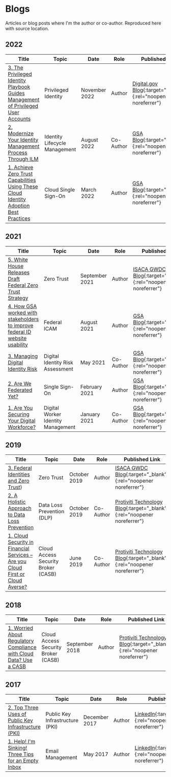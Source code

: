 # Blogs

Articles or blog posts where I'm the author or co-author. Reproduced here with source location.

## 2022

| Title | Topic | Date | Role | Published Link |
| ----- | -------- | ---- | ----- | ------ |
| [3. The Privileged Identity Playbook Guides Management of Privileged User Accounts](2211-pam.md) | Privileged Identity | November 2022 | Author | [Digital.gov Blog](https://digital.gov/2022/11/10/the-privileged-identity-playbook-guides-management-of-privileged-user-accounts/){:target="_blank"}{:rel="noopener noreferrer"} |
| [2. Modernize Your Identity Management Process Through ILM](2208-gsailm.md) | Identity Lifecycle Management | August 2022 | Co-Author | [GSA Blog](https://www.gsa.gov/blog/2022/08/12/modernize-your-identity-management-process-through-ilm){:target="_blank"}{:rel="noopener noreferrer"} |
| [1. Achieve Zero Trust Capabilities Using These Cloud Identity Adoption Best Practices](2203-gsacloudblog.md) | Cloud Single Sign-On | March 2022 | Author | [GSA Blog](https://www.gsa.gov/blog/2022/03/09/achieve-zero-trust-capabilities-using-these-cloud-identity-adoption-best-practices){:target="_blank"}{:rel="noopener noreferrer"} | 

## 2021

| Title | Topic | Date | Role | Published Link |
| ----- | -------- | ---- | ----- | ------ |
| [5. White House Releases Draft Federal Zero Trust Strategy](2109-gwdcfedztastrategy.md) | Zero Trust | September 2021 | Author | [ISACA GWDC Blog](https://isaca-gwdc.org/2021-draft-federal-zero-trust-strategy/){:target="_blank"}{:rel="noopener noreferrer"} |
| [4. How GSA worked with stakeholders to improve federal ID website usability](2108-GSAIDMGovBlog.md) | Federal ICAM | August 2021 | Author | [GSA Blog](https://www.gsa.gov/blog/2021/08/31/how-gsa-worked-with-stakeholders-to-improve-federal-id-website-usability){:target="_blank"}{:rel="noopener noreferrer"} |
| [3. Managing Digital Identity Risk]((2105-GSADIRABlog.md)) | Digital Identity Risk Assessment | May 2021 | Co-Author | [GSA Blog](https://www.gsa.gov/blog/2021/05/13/managing-digital-identity-risk){:target="_blank"}{:rel="noopener noreferrer"} |
| [2. Are We Federated Yet?](2102-GSAESSOPlaybook.md) | Single Sign-On | February 2021 | Author | [GSA Blog](https://www.gsa.gov/blog/2021/02/25/are-we-federated-yet){:target="_blank"}{:rel="noopener noreferrer"} |
| [1. Are You Securing Your Digital Workforce?](2101-GSADWPlaybook.md) | Digital Worker Identity Management | January 2021 | Co-Author | [GSA Blog](https://www.gsa.gov/blog/2021/01/13/are-you-securing-your-digital-workforce){:target="_blank"}{:rel="noopener noreferrer"} |

## 2019

| Title | Topic | Date | Role | Published Link |
| ----- | -------- | ---- | ----- | ------ |
| [3. Federal Identities and Zero Trust](1910-fedidandzerotrust.md)) | Zero Trust | October 2019 | Author | [ISACA GWDC Blog](https://isaca-gwdc.org/federal-identities-and-zero-trust/){:target="_blank"}{:rel="noopener noreferrer"} |
| [2. A Holistic Approach to Data Loss Prevention](1910-dlpplan.md) | Data Loss Prevention (DLP) | October 2019 | Co-Author | [Protiviti Technology Blog](https://tcblog.protiviti.com/2019/10/14/a-holistic-approach-to-data-loss-prevention/){:target="_blank"}{:rel="noopener noreferrer"} |
| [1. Cloud Security in Financial Services – Are you Cloud First or Cloud Averse?](1906-financialcloudsecurity.md) | Cloud Access Security Broker (CASB) | June 2019 | Co-Author | [Protiviti Technology Blog](https://tcblog.protiviti.com/2019/06/14/cloud-security-in-financial-services-are-you-cloud-first-or-cloud-averse/){:target="_blank"}{:rel="noopener noreferrer"} |

## 2018

| Title | Topic | Date | Role | Published Link |
| ----- | -------- | ---- | ----- | ------ |
| [1. Worried About Regulatory Compliance with Cloud Data? Use a CASB](1809-cloudconfidence.md) | Cloud Access Security Broker (CASB) | September 2018 | Author | [Protiviti Technology Blog](https://tcblog.protiviti.com/2018/09/06/worried-about-regulatory-compliance-with-cloud-data-use-a-casb/){:target="_blank"}{:rel="noopener noreferrer"} |

## 2017

| Title | Topic | Date | Role | Published Link |
| ----- | -------- | ---- | ----- | ------ |
| [2. Top Three Uses of Public Key Infrastructure (PKI)](1712-toppkiuses.md) | Public Key Infrastructure (PKI) | December 2017 | Author | [LinkedIn](https://www.linkedin.com/pulse/we-peoples-pki-devices-kenneth-myers/){:target="_blank"}{:rel="noopener noreferrer"} |
| [1. Help! I'm Sinking! Three Tips for an Empty Inbox](1705-emptyinbox.md) | Email Management | May 2017 | Author | [LinkedIn](https://www.linkedin.com/pulse/help-im-sinking-kenneth-myers/){:target="_blank"}{:rel="noopener noreferrer"} |
